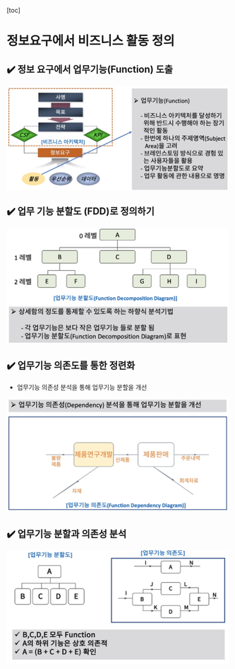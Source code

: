 [toc]

# 정보요구에서 비즈니스 활동 정의

## :heavy_check_mark: 정보 요구에서 업무기능(Function) 도출

![image-20210405201355010](assets/image-20210405201355010.png)





## :heavy_check_mark: 업무 기능 분할도 (FDD)로 정의하기

![image-20210405201416689](assets/image-20210405201416689.png)







## :heavy_check_mark: 업무기능 의존도를 통한 정련화

- 업무기능 의존성 분석을 통해 업무기능 분할을 개선

![image-20210405201449445](assets/image-20210405201449445.png)





## :heavy_check_mark: 업무기능 분할과 의존성 분석

![image-20210405201505850](assets/image-20210405201505850.png)






